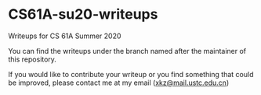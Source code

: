# CS61A-su20-writeups
Writeups for CS 61A Summer 2020

You can find the writeups under the branch named after the maintainer of this repository.

If you would like to contribute your writeup or you find something that could be improved, please contact me at my email (xkz@mail.ustc.edu.cn)
